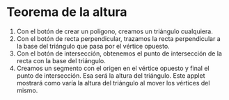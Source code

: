 # Teorema de la altura

1. Con el botón de crear un polígono, creamos un triángulo cualquiera.
2. Con el botón de recta perpendicular, trazamos la recta perpendicular a la base del triángulo que pasa por el vértice
opuesto.
3. Con el botón de intersección, obtenemos el punto de intersección de la recta con la base del triángulo.
4. Creamos un segmento con el origen en el vértice opuesto y final el punto de intersección. Esa será la altura del triángulo.
Este applet mostrará como varía la altura del triángulo al mover los vértices del mismo.
